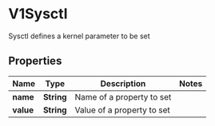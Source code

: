 

# V1Sysctl

Sysctl defines a kernel parameter to be set

## Properties

| Name | Type | Description | Notes |
|------------ | ------------- | ------------- | -------------|
|**name** | **String** | Name of a property to set |  |
|**value** | **String** | Value of a property to set |  |



